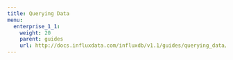 ```yaml
---
title: Querying Data
menu:
  enterprise_1_1:
    weight: 20
    parent: guides
    url: http://docs.influxdata.com/influxdb/v1.1/guides/querying_data/
---
```

